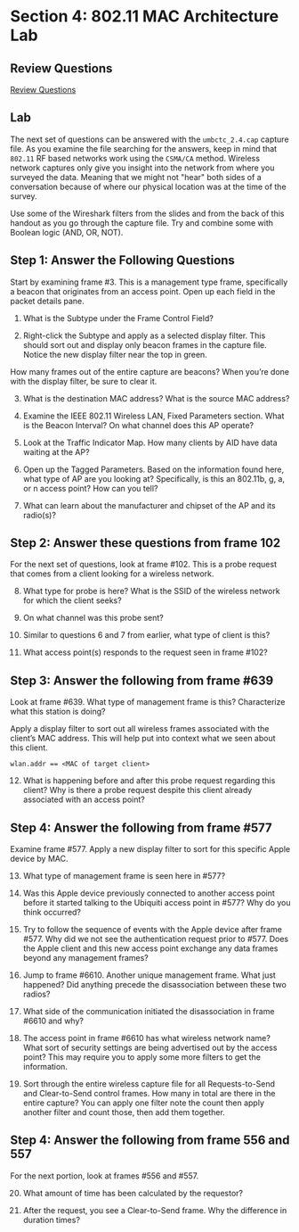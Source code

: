 # Section 4: 802.11 MAC Architecture Lab

## Review Questions

[Review Questions](review04-80211-mac-architecture)


## Lab

The next set of questions can be answered with the `umbctc_2.4.cap` capture
file. As you examine the file searching for the answers, keep in mind that
`802.11` RF based networks work using the `CSMA/CA` method. Wireless network
captures only give you insight into the network from where you surveyed the
data. Meaning that we might not "hear" both sides of a conversation because of
where our physical location was at the time of the survey.

Use some of the Wireshark filters from the slides and from the back of this
handout as you go through the capture file. Try and combine some with Boolean
logic (AND, OR, NOT). 


## Step 1: Answer the Following Questions

Start by examining frame #3. This is a management type frame, specifically a
beacon that originates from an access point. Open up each field in the packet
details pane.


1. What is the Subtype under the Frame Control Field?

2. Right-click the Subtype and apply as a selected display filter. This should sort out and display only beacon frames in the capture file. Notice the new display filter near the top in green. 

How many frames out of the entire capture are beacons? When you’re done with the display filter, be sure to clear it.

3. What is the destination MAC address? What is the source MAC address?

4. Examine the IEEE 802.11 Wireless LAN, Fixed Parameters section. What is the Beacon Interval? On what channel does this AP operate?

5. Look at the Traffic Indicator Map. How many clients by AID have data waiting at the AP?

6. Open up the Tagged Parameters. Based on the information found here, what type of AP are you looking at? Specifically, is this an 802.11b, g, a, or n access point? How can you tell?

7. What can learn about the manufacturer and chipset of the AP and its radio(s)?


## Step 2: Answer these questions from frame 102

For the next set of questions, look at frame #102. This is a probe request that comes from a client looking for a wireless network.

8. What type for probe is here? What is the SSID of the wireless network for which the client seeks?

9. On what channel was this probe sent?

10. Similar to questions 6 and 7 from earlier, what type of client is this?

11. What access point(s) responds to the request seen in frame #102?


## Step 3: Answer the following from frame #639

Look at frame #639. What type of management frame is this? Characterize what this station is doing?

Apply a display filter to sort out all wireless frames associated with the client’s MAC address. This will help put into context what we seen about this client.

```text
wlan.addr == <MAC of target client>
```

12. What is happening before and after this probe request regarding this client? Why is there a probe request despite this client already associated with an access point?

## Step 4: Answer the following from frame #577

Examine frame #577. Apply a new display filter to sort for this specific Apple device by MAC.

13. What type of management frame is seen here in #577?

14. Was this Apple device previously connected to another access point before it started talking to the Ubiquiti access point in #577? Why do you think occurred?

15. Try to follow the sequence of events with the Apple device after frame #577. Why did we not see the authentication request prior to #577. Does the Apple client and this new access point exchange any data frames beyond any management frames?

16. Jump to frame #6610. Another unique management frame. What just happened? Did anything precede the disassociation between these two radios?

17. What side of the communication initiated the disassociation in frame #6610 and why?

18. The access point in frame #6610 has what wireless network name? What sort of security settings are being advertised out by the access point? This may require you to apply some more filters to get the information.

19. Sort through the entire wireless capture file for all Requests-to-Send and Clear-to-Send control frames. How many in total are there in the entire capture? You can apply one filter note the count then apply another filter and count those, then add them together.


## Step 4: Answer the following from frame 556 and 557

For the next portion, look at frames #556 and #557.

20. What amount of time has been calculated by the requestor?

21. After the request, you see a Clear-to-Send frame. Why the difference in duration times?
